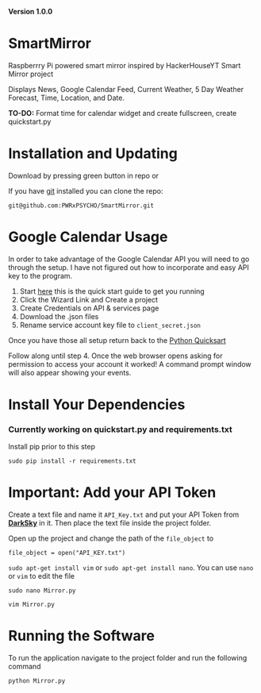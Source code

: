 **Version 1.0.0**

# SmartMirror
Raspberrry Pi powered smart mirror inspired by HackerHouseYT Smart Mirror project

Displays News, Google Calendar Feed, Current Weather, 5 Day Weather Forecast, Time, Location, and Date.

**TO-DO:** Format time for calendar widget and create fullscreen, create quickstart.py


# Installation and Updating

Download by pressing green button in repo or

If you have [git](https://git-scm.com/book/en/v2/Getting-Started-Installing-Git) installed you can clone the repo:
```
git@github.com:PWRxPSYCHO/SmartMirror.git
```
# Google Calendar Usage
In order to take advantage of the Google Calendar API you will need to go through the setup. I have not figured out how to incorporate and easy API key to the program.

1. Start [here](https://developers.google.com/google-apps/calendar/quickstart/python) this is the quick start guide to get you running
2. Click the Wizard Link and Create a project
3. Create Credentials on API & services page
4. Download the .json files
5. Rename service account key file to `client_secret.json`

Once you have those all setup return back to the [Python Quicksart](https://developers.google.com/google-apps/calendar/quickstart/python) 

Follow along until step 4. Once the web browser opens asking for permission to access your account it worked!
A command prompt window will also appear showing your events.

# Install Your Dependencies
### Currently working on quickstart.py and requirements.txt
Install pip prior to this step

```
sudo pip install -r requirements.txt
```

# Important: Add your API Token

Create a text file and name it `API_Key.txt` and put your API Token from **[DarkSky](https://darksky.net/)** in it.
Then place the text file inside the project folder.

Open up the project and change the path of the `file_object` to 
``` 
file_object = open("API_KEY.txt")
```
`sudo apt-get install vim` or `sudo apt-get install nano`. You can use `nano` or `vim` to edit the file

```
sudo nano Mirror.py
```
```
vim Mirror.py
```

# Running the Software

To run the application navigate to the project folder and run the following command

```
python Mirror.py
```
